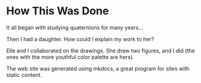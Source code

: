 # How This Was Done

It all began with studying quaternions for many years...

Then I had a daughter. How could I explain my work to her?

Elle and I collaborated on the drawings. She drew two figures, and I did (the
ones with the more youthful color palette are hers).

The web site was generated using mkdocs, a great program for sites with static
content.
